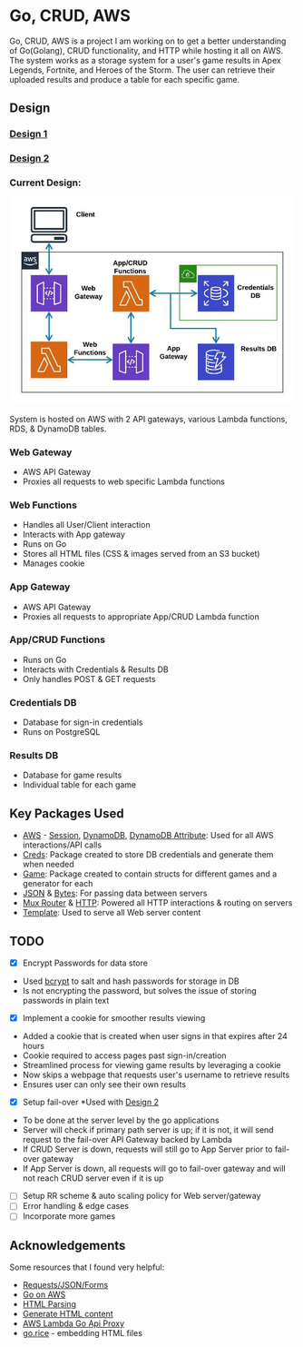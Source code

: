 # Go, CRUD, AWS
Go, CRUD, AWS is a project I am working on to get a better understanding of Go(Golang), CRUD functionality, and HTTP while hosting it all on AWS. The system works as a storage system for a user's game results in Apex Legends, Fortnite, and Heroes of the Storm.  The user can retrieve their uploaded results and produce a table for each specific game.
## Design
### [Design 1](https://github.com/dwright20/go-crud-aws/blob/master/Images/ArchitectureDiagram.jpg)
### [Design 2](https://github.com/dwright20/go-crud-aws/blob/master/Images/ArchitectureDiagram2.jpeg)
### Current Design:
![Architecture Diagram](https://github.com/dwright20/go-crud-aws/blob/master/Images/ArchitectureDiagram3.jpg)

System is hosted on AWS with 2 API gateways, various Lambda functions, RDS, & DynamoDB  tables.
### Web Gateway
- AWS API Gateway
- Proxies all requests to web specific Lambda functions
### Web Functions
- Handles all User/Client interaction
- Interacts with App gateway
- Runs on Go
- Stores all HTML files (CSS & images served from an S3 bucket)
- Manages cookie
### App Gateway
- AWS API Gateway
- Proxies all requests to appropriate App/CRUD Lambda function
### App/CRUD Functions
- Runs on Go
- Interacts with Credentials & Results DB
- Only handles POST & GET requests
### Credentials DB
- Database for sign-in credentials
- Runs on PostgreSQL
### Results DB
- Database for game results
- Individual table for each game 
## Key Packages Used
- [AWS](https://github.com/aws/aws-sdk-go) - [Session](https://github.com/aws/aws-sdk-go/aws/session), [DynamoDB](https://github.com/aws/aws-sdk-go/service/dynamodb), [DynamoDB Attribute](https://github.com/aws/aws-sdk-go/service/dynamodb/dynamodbattribute): Used for all AWS interactions/API calls
- [Creds](https://github.com/dwright20/go-crud-aws/blob/master/Packages/hiddenCreds.go): Package created to store DB credentials and generate them when needed
- [Game](https://github.com/dwright20/go-crud-aws/blob/master/Packages/game.go): Package created to contain structs for different games and a generator for each
- [JSON](https://golang.org/pkg/encoding/json/) & [Bytes](https://golang.org/pkg/bytes/): For passing data between servers 
- [Mux Router](https://github.com/gorilla/mux) & [HTTP](https://golang.org/pkg/net/http/): Powered all HTTP interactions & routing on servers
- [Template](https://golang.org/pkg/html/template/): Used to serve all Web server content
## TODO
- [x] Encrypt Passwords for data store
* Used [bcrypt](https://godoc.org/golang.org/x/crypto/bcrypt#GenerateFromPassword) to salt and hash passwords for storage in DB
* Is not encrypting the password, but solves the issue of storing passwords in plain text
- [x] Implement a cookie for smoother results viewing
* Added a cookie that is created when user signs in that expires after 24 hours
* Cookie required to access pages past sign-in/creation
* Streamlined process for viewing game results by leveraging a cookie
* Now skips a webpage that requests user's username to retrieve results
* Ensures user can only see their own results
- [x] Setup fail-over *Used with [Design 2](https://github.com/dwright20/go-crud-aws/blob/master/Images/ArchitectureDiagram2.jpeg)
* To be done at the server level by the go applications
* Server will check if primary path server is up; if it is not, it will send request to the fail-over API Gateway backed by Lambda
* If CRUD Server is down, requests will still go to App Server prior to fail-over gateway
* If App Server is down, all requests will go to fail-over gateway and will not reach CRUD server even if it is up
- [ ] Setup RR scheme & auto scaling policy for Web server/gateway
- [ ] Error handling & edge cases
- [ ] Incorporate more games
## Acknowledgements
Some resources that I found very helpful:
* [Requests/JSON/Forms](http://polyglot.ninja/golang-making-http-requests/)
* [Go on AWS](https://hackernoon.com/deploying-a-go-application-on-aws-ec2-76390c09c2c5)
* [HTML Parsing](https://stackoverflow.com/questions/30109061/golang-parse-html-extract-all-content-with-body-body-tags)
* [Generate HTML content](https://stackoverflow.com/questions/19991124/go-template-html-iteration-to-generate-table-from-struct)
* [AWS Lambda Go Api Proxy](https://github.com/awslabs/aws-lambda-go-api-proxy)
* [go.rice](https://github.com/GeertJohan/go.rice) - embedding HTML files
